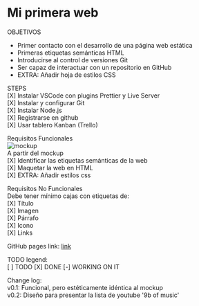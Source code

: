   # Mi primera web  

  OBJETIVOS
  * Primer contacto con el desarrollo de una página web estática
  * Primeras etiquetas semánticas HTML
  * Introducirse al control de versiones Git
  * Ser capaz de interactuar con un repositorio en GitHub
  * EXTRA: Añadir hoja de estilos CSS

  STEPS  
  [X] Instalar VSCode con plugins Prettier y Live Server  
  [X] Instalar y configurar Git  
  [X] Instalar Node.js  
  [X] Registrarse en github  
  [X] Usar tablero Kanban (Trello)  

  Requisitos Funcionales  
  ![mockup](https://aspiring-gaura-1f9.notion.site/image/https%3A%2F%2Fs3-us-west-2.amazonaws.com%2Fsecure.notion-static.com%2F15729f0c-c19b-4df1-b0b6-595729d0055d%2FUntitled.png?table=block&id=e3d45dde-0001-4cde-9421-7fae13ed8018&spaceId=c326e8f3-8d9e-4edc-aede-878e6ca6fca3&width=1920&userId=&cache=v2 "mockup")  
  A partir del mockup  
  [X] Identificar las etiquetas semánticas de la web  
  [X] Maquetar la web en HTML  
  [X] EXTRA: Añadir estilos css  

  Requisitos No Funcionales  
  Debe tener mínimo cajas con etiquetas de:  
  [X] Título  
  [X] Imagen  
  [X] Párrafo  
  [X] Icono  
  [X] Links  

  GitHub pages link: [link](https://jaumevibu.github.io/mi_primera_web/ 'GitHub Pages link')

  TODO legend:  
  [ ] TODO
  [X] DONE
  [-] WORKING ON IT

  Change log:  
    v0.1: Funcional, pero estéticamente idéntica al mockup  
    v0.2: Diseño para presentar la lista de youtube '9b of music'  